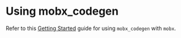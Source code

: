 # Using mobx_codegen

Refer to this [Getting Started](https://mobx.netlify.com/getting-started) guide for using `mobx_codegen` with `mobx`.
